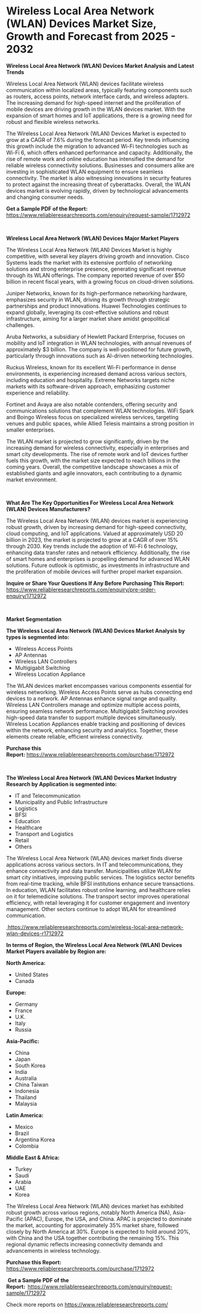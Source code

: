 <p><h1>Wireless Local Area Network (WLAN) Devices Market Size, Growth and Forecast from 2025 - 2032</h1></p><p><strong>Wireless Local Area Network (WLAN) Devices Market Analysis and Latest Trends</strong></p>
<p><p>Wireless Local Area Network (WLAN) devices facilitate wireless communication within localized areas, typically featuring components such as routers, access points, network interface cards, and wireless adapters. The increasing demand for high-speed internet and the proliferation of mobile devices are driving growth in the WLAN devices market. With the expansion of smart homes and IoT applications, there is a growing need for robust and flexible wireless networks.</p><p>The Wireless Local Area Network (WLAN) Devices Market is expected to grow at a CAGR of 7.6% during the forecast period. Key trends influencing this growth include the migration to advanced Wi-Fi technologies such as Wi-Fi 6, which offers enhanced performance and capacity. Additionally, the rise of remote work and online education has intensified the demand for reliable wireless connectivity solutions. Businesses and consumers alike are investing in sophisticated WLAN equipment to ensure seamless connectivity. The market is also witnessing innovations in security features to protect against the increasing threat of cyberattacks. Overall, the WLAN devices market is evolving rapidly, driven by technological advancements and changing consumer needs.</p></p>
<p><strong>Get a Sample PDF of the Report:&nbsp;</strong> <a href="https://www.reliableresearchreports.com/enquiry/request-sample/1712972?utm_campaign=2738&utm_medium=2&utm_source=Github&utm_content=ia&utm_term=28032025&utm_id=wireless-local-area-network-wlan-devices">https://www.reliableresearchreports.com/enquiry/request-sample/1712972</a></p>
<p>&nbsp;</p>
<p><strong>Wireless Local Area Network (WLAN) Devices Major Market Players</strong></p>
<p><p>The Wireless Local Area Network (WLAN) Devices Market is highly competitive, with several key players driving growth and innovation. Cisco Systems leads the market with its extensive portfolio of networking solutions and strong enterprise presence, generating significant revenue through its WLAN offerings. The company reported revenue of over $50 billion in recent fiscal years, with a growing focus on cloud-driven solutions.</p><p>Juniper Networks, known for its high-performance networking hardware, emphasizes security in WLAN, driving its growth through strategic partnerships and product innovations. Huawei Technologies continues to expand globally, leveraging its cost-effective solutions and robust infrastructure, aiming for a larger market share amidst geopolitical challenges.</p><p>Aruba Networks, a subsidiary of Hewlett Packard Enterprise, focuses on mobility and IoT integration in WLAN technologies, with annual revenues of approximately $3 billion. The company is well-positioned for future growth, particularly through innovations such as AI-driven networking technologies.</p><p>Ruckus Wireless, known for its excellent Wi-Fi performance in dense environments, is experiencing increased demand across various sectors, including education and hospitality. Extreme Networks targets niche markets with its software-driven approach, emphasizing customer experience and reliability.</p><p>Fortinet and Avaya are also notable contenders, offering security and communications solutions that complement WLAN technologies. WiFi Spark and Boingo Wireless focus on specialized wireless services, targeting venues and public spaces, while Allied Telesis maintains a strong position in smaller enterprises.</p><p>The WLAN market is projected to grow significantly, driven by the increasing demand for wireless connectivity, especially in enterprises and smart city developments. The rise of remote work and IoT devices further fuels this growth, with the market size expected to reach billions in the coming years. Overall, the competitive landscape showcases a mix of established giants and agile innovators, each contributing to a dynamic market environment.</p></p>
<p>&nbsp;</p>
<p><strong>What Are The Key Opportunities For Wireless Local Area Network (WLAN) Devices Manufacturers?</strong></p>
<p><p>The Wireless Local Area Network (WLAN) devices market is experiencing robust growth, driven by increasing demand for high-speed connectivity, cloud computing, and IoT applications. Valued at approximately USD 20 billion in 2023, the market is projected to grow at a CAGR of over 15% through 2030. Key trends include the adoption of Wi-Fi 6 technology, enhancing data transfer rates and network efficiency. Additionally, the rise of smart homes and enterprises is propelling demand for advanced WLAN solutions. Future outlook is optimistic, as investments in infrastructure and the proliferation of mobile devices will further propel market expansion.</p></p>
<p><strong>Inquire or Share Your Questions If Any Before Purchasing This Report:</strong> <a href="https://www.reliableresearchreports.com/enquiry/pre-order-enquiry/1712972?utm_campaign=2738&utm_medium=2&utm_source=Github&utm_content=ia&utm_term=28032025&utm_id=wireless-local-area-network-wlan-devices">https://www.reliableresearchreports.com/enquiry/pre-order-enquiry/1712972</a></p>
<p>&nbsp;</p>
<p><strong>Market Segmentation</strong></p>
<p><strong>The Wireless Local Area Network (WLAN) Devices Market Analysis by types is segmented into:</strong></p>
<p><ul><li>Wireless Access Points</li><li>AP Antennas</li><li>Wireless LAN Controllers</li><li>Multigigabit Switching</li><li>Wireless Location Appliance</li></ul></p>
<p><p>The WLAN devices market encompasses various components essential for wireless networking. Wireless Access Points serve as hubs connecting end devices to a network. AP Antennas enhance signal range and quality. Wireless LAN Controllers manage and optimize multiple access points, ensuring seamless network performance. Multigigabit Switching provides high-speed data transfer to support multiple devices simultaneously. Wireless Location Appliances enable tracking and positioning of devices within the network, enhancing security and analytics. Together, these elements create reliable, efficient wireless connectivity.</p></p>
<p><strong>Purchase this Report:&nbsp;</strong><a href="https://www.reliableresearchreports.com/purchase/1712972?utm_campaign=2738&utm_medium=2&utm_source=Github&utm_content=ia&utm_term=28032025&utm_id=wireless-local-area-network-wlan-devices">https://www.reliableresearchreports.com/purchase/1712972</a></p>
<p>&nbsp;</p>
<p><strong>The Wireless Local Area Network (WLAN) Devices Market Industry Research by Application is segmented into:</strong></p>
<p><ul><li>IT and Telecommunication</li><li>Municipality and Public Infrastructure</li><li>Logistics</li><li>BFSI</li><li>Education</li><li>Healthcare</li><li>Transport and Logistics</li><li>Retail</li><li>Others</li></ul></p>
<p><p>The Wireless Local Area Network (WLAN) devices market finds diverse applications across various sectors. In IT and telecommunications, they enhance connectivity and data transfer. Municipalities utilize WLAN for smart city initiatives, improving public services. The logistics sector benefits from real-time tracking, while BFSI institutions enhance secure transactions. In education, WLAN facilitates robust online learning, and healthcare relies on it for telemedicine solutions. The transport sector improves operational efficiency, with retail leveraging it for customer engagement and inventory management. Other sectors continue to adopt WLAN for streamlined communication.</p></p>
<p><a href="https://www.reliableresearchreports.com/wireless-local-area-network-wlan-devices-r1712972?utm_campaign=2738&utm_medium=2&utm_source=Github&utm_content=ia&utm_term=28032025&utm_id=wireless-local-area-network-wlan-devices">&nbsp;https://www.reliableresearchreports.com/wireless-local-area-network-wlan-devices-r1712972</a></p>
<p><strong>In terms of Region, the Wireless Local Area Network (WLAN) Devices Market Players available by Region are:</strong></p>
<p>
    <p> <strong> North America: </strong>
        <ul>
            <li>United States</li>
            <li>Canada</li>
        </ul>
        </p> 
    <p> <strong> Europe: </strong>
        <ul>
            <li>Germany</li>
            <li>France</li>
            <li>U.K.</li>
            <li>Italy</li>
            <li>Russia</li>
        </ul>
        </p> 
    <p> <strong> Asia-Pacific: </strong>
        <ul>
            <li>China</li>
            <li>Japan</li>
            <li>South Korea</li>
            <li>India</li>
            <li>Australia</li>
            <li>China Taiwan</li>
            <li>Indonesia</li>
            <li>Thailand</li>
            <li>Malaysia</li>
        </ul>
        </p> 
    <p> <strong> Latin America: </strong>
        <ul>
            <li>Mexico</li>
            <li>Brazil</li>
            <li>Argentina Korea</li>
            <li>Colombia</li>
        </ul>
        </p> 
    <p> <strong> Middle East & Africa: </strong>
        <ul>
            <li>Turkey</li>
            <li>Saudi</li>
            <li>Arabia</li>
            <li>UAE</li>
            <li>Korea</li>
        </ul>
    </p>
    </p>
<p><p>The Wireless Local Area Network (WLAN) devices market has exhibited robust growth across various regions, notably North America (NA), Asia-Pacific (APAC), Europe, the USA, and China. APAC is projected to dominate the market, accounting for approximately 35% market share, followed closely by North America at 30%. Europe is expected to hold around 20%, with China and the USA together contributing the remaining 15%. This regional dynamic reflects increasing connectivity demands and advancements in wireless technology.</p></p>
<p><strong>Purchase this Report: </strong><a href="https://www.reliableresearchreports.com/purchase/1712972?utm_campaign=2738&utm_medium=2&utm_source=Github&utm_content=ia&utm_term=28032025&utm_id=wireless-local-area-network-wlan-devices">https://www.reliableresearchreports.com/purchase/1712972</a></p>
<p>&nbsp;<strong>Get a Sample PDF of the Report:&nbsp;&nbsp;</strong><a href="https://www.reliableresearchreports.com/enquiry/request-sample/1712972?utm_campaign=2738&utm_medium=2&utm_source=Github&utm_content=ia&utm_term=28032025&utm_id=wireless-local-area-network-wlan-devices">https://www.reliableresearchreports.com/enquiry/request-sample/1712972</a></p>
<p><strong></strong></p>
<p>Check more reports on <a href="https://www.reliableresearchreports.com/?utm_campaign=2738&utm_medium=2&utm_source=Github&utm_content=ia&utm_term=28032025&utm_id=wireless-local-area-network-wlan-devices">https://www.reliableresearchreports.com/</a></p>